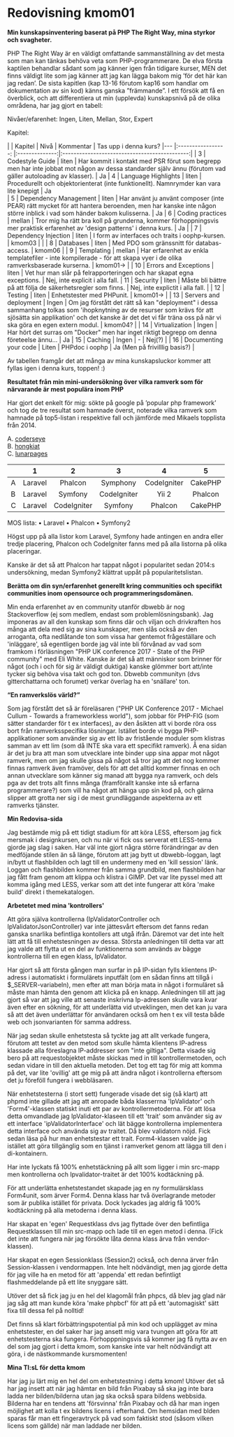 ---
---
Redovisning kmom01
=========================

<!-- #### Gör din egen kunskapsinventering baserat på PHP The Right Way, berätta om dina styrkor och svagheter som du vill förstärka under kursen och det kommande året. -->
<strong>Min kunskapsinventering baserat på PHP The Right Way, mina styrkor och svagheter.</strong>

PHP The Right Way är en väldigt omfattande sammanställning av det mesta som man kan tänkas behöva veta som PHP-programmerare. De elva första kaptilen behandlar sådant som jag känner igen från tidigare kurser, MEN det finns väldigt lite som jag känner att jag kan lägga bakom mig ’för det här kan jag redan’. De sista kapitlen (kap 13-16 förutom kap16 som handlar om dokumentation av sin kod) känns ganska ”främmande”.
I ett försök att få en överblick, och att differentiera ut min (upplevda) kunskapsnivå på de olika områdena, har jag gjort en tabell:

Nivåer/efarenhet:
Ingen, Liten, Mellan, Stor, Expert

Kapitel:


|   	|   Kapitel   	     |      Nivå      |      Kommentar   	                          | Tas upp i denna kurs?
|---	|:-----------------: |:--------------:|:---------------------------------------------:|
| 3 	| Codestyle Guide    |  liten         | Har kommit i kontakt med PSR förut som begrepp men har inte jobbat mot någon av dessa standarder själv ännu (förutom vad gäller autoloading av klasser). | Ja
| 4 	| Language Highlights	|  liten   	| Procedurellt och objektorienterat (inte funktionellt). Namnrymder kan vara lite knepigt 	|  Ja  
| 5 	| Dependency Management 	| liten 	|  Har använt ju använt composer  (inte PEAR) rätt mycket för att hantera beroenden, men har kanske inte någon större inblick i vad som händer bakom kulisserna.  |  Ja
| 6 	| Coding practices 	| mellan	|   Tror mig ha rätt bra koll på grunderna, kommer förhoppningsvis mer praktisk erfarenhet av 'design patterns' i denna kurs.   	|   Ja   	|
| 7 	| Dependency Injection 	| liten |  I form av interfaces och traits i oophp-kursen.    	|   kmom03  	|  	|
| 8 	| Databases  	| liten 	|   Med PDO som gränssnitt för databas-access.   	|   kmom06	|
| 9 	| Templating 	| mellan 	|   Har erfarenhet av enkla templatefiler - inte kompilerade - för att skapa vyer i de olika ramverksbaserade kurserna.   	|  kmom01->	|
| 10    | Errors and Exceptions     |    liten                                      | Vet hur man slår på felrapporteringen och har skapat egna exceptions.  | Nej, inte explicit i alla fall.
| 11 	| Security 	| liten 	|   Måste bli bättre på att följa de säkerhetsregler som finns.   |   Nej, inte explictit i alla fall.  |
| 12	| Testing              | liten 	   | Enhetstester med PHPunit.  	|   kmom01->   	|
| 13 	| Servers and deployment	| Ingen 	|   Om jag förstått det rätt så kan "deployment" i dessa sammanhang tolkas som 'ihopknytning av de resurser som krävs för att sjösätta sin applikation' och det kanske är det det vi får träna oss på när vi ska göra en egen extern modul.   	|   kmom04?   	|
| 14 	| Virtualization 	| Ingen 	|   Har hört det surras om "Docker" men har inget riktigt begrepp om denna företeelse ännu... 	| Ja
| 15 	| Caching 	| Ingen 	|   -   	| Nej(?)	|
| 16 	| Documenting your code 	| Liten 	|  PHPdoc i oophp 	|   Ja (Men på frivilllig basis?)	|


<!-- div style="overflow: auto;">
    <span style=" background-color: #f00; width: 100px; height: 100px; float: left; margin: 8px; border: 1px solid #ccc;"></div>
    <div style=" background-color: #0f0; width: 100px; height: 100px; float: left; margin: 8px; border: 1px solid #ccc;"></div>
    <div style=" background-color: #00f; width: 100px; height: 100px; float: left; margin: 8px; border: 1px solid #ccc;"></div>
    <div style=" background-color: #333; width: 100px; height: 100px; float: left; margin: 8px; border: 1px solid #ccc;"></div>
    <div style=" background-color: #999; width: 100px; height: 100px; float: left; margin: 8px; border: 1px solid #ccc;"></div>
    <div style=" background-color: #fff; width: 100px; height: 100px; float: left; margin: 8px; border: 1px solid #ccc;"></div>
    <div style=" background-color: #f00; width: 100px; height: 100px; float: left; margin: 8px; border: 1px solid #ccc;"></div>
    <div style=" background-color: #0f0; width: 100px; height: 100px; float: left; margin: 8px; border: 1px solid #ccc;"></div>
    <div style=" background-color: #00f; width: 100px; height: 100px; float: left; margin: 8px; border: 1px solid #ccc;"></div>
    <div style=" background-color: #333; width: 100px; height: 100px; float: left; margin: 8px; border: 1px solid #ccc;"></div>
    <div style=" background-color: #999; width: 100px; height: 100px; float: left; margin: 8px; border: 1px solid #ccc;"></div>
    <div style=" background-color: #fff; width: 100px; height: 100px; float: left; margin: 8px; border: 1px solid #ccc;"></div>
    <div style=" background-color: #f00; width: 100px; height: 100px; float: left; margin: 8px; border: 1px solid #ccc;"></div>
    <div style=" background-color: #0f0; width: 100px; height: 100px; float: left; margin: 8px; border: 1px solid #ccc;"></div>
    <div style=" background-color: #00f; width: 100px; height: 100px; float: left; margin: 8px; border: 1px solid #ccc;"></div>
    <div style=" background-color: #333; width: 100px; height: 100px; float: left; margin: 8px; border: 1px solid #ccc;"></div>
    <div style=" background-color: #999; width: 100px; height: 100px; float: left; margin: 8px; border: 1px solid #ccc;"></div>
    <div style=" background-color: #fff; width: 100px; height: 100px; float: left; margin: 8px; border: 1px solid #ccc;"></div>
</div> -->

<!-- 1. Welcome
Translations
How to Contribute
Spread the Word!
2. Getting Started
Use the Current Stable Version (7.2)
Built-in Web Server
Mac Setup
Windows Setup
Common Directory Structure
3. Code Style Guide
4. Language Highlights
Programming Paradigms
Namespaces
Standard PHP Library
Command Line Interface
Xdebug
5. Dependency Management
Composer and Packagist
PEAR
6. Coding Practices
The Basics
Date and Time
Design Patterns
Working with UTF-8
Internationalization and Localization
7. Dependency Injection
Basic Concept
Complex Problem
Containers
Further Reading
8. Databases
MySQL Extension
PDO Extension
Interacting with Databases
Abstraction Layers
9. Templating
Benefits
Plain PHP Templates
Compiled Templates
Further Reading
10. Errors and Exceptions
Errors
Exceptions
11. Security
Web Application Security
Password Hashing
Data Filtering
Configuration Files
Register Globals
Error Reporting
12. Testing
Test Driven Development
Behavior Driven Development
Complementary Testing Tools
13. Servers and Deployment
Platform as a Service (PaaS)
Virtual or Dedicated Servers
Shared Servers
Building Your Application
14. Virtualization
Vagrant
Docker
15. Caching
Opcode Cache
Object Caching
16. Documenting your Code
PHPDoc
17. Resources
From the Source
People to Follow
Mentoring
PHP PaaS Providers
Frameworks
Components
Other Useful Resources
Video Tutorials
Books
18. Community
User Groups
Conferences
Elephpants
Credits -->


Av tabellen framgår det att många av mina kunskapsluckor kommer att fyllas igen i denna kurs, toppen! :)


<!-- #### Vilket blev resultatet från din mini-undersökning om vilka ramverk som för närvarande är mest populära inom PHP (ange källa var du fann informationen)? -->

<strong>Resultatet från min mini-undersökning över vilka ramverk som för närvarande är mest populära inom PHP</strong>

Har gjort det enkelt för mig: sökte på google på ’popular php framework’ och tog de tre resultat som hamnade överst, noterade vilka ramverk som hamnade på top5-listan i respektive fall och jämförde med Mikaels topplista från 2014.

A. [coderseye](https://coderseye.com/best-php-frameworks-for-web-developers/)  
B. [hongkiat](https://www.hongkiat.com/blog/best-php-frameworks/)   
C. [lunarpages](https://lunarpages.com/most-popular-php-frameworks-of-2018/)


|   	|    1    	|      2      	|      3      	|      4      	|    5    	|
|---	|:-------:	|:-----------:	|:-----------:	|:-----------:	|:-------:	|
| A 	| Laravel 	|   Phalcon   	|   Symphony  	| CodeIgniter 	| CakePHP 	|
| B 	| Laravel 	|   Symfony   	| CodeIgniter 	|    Yii 2    	| Phalcon 	|
| C 	| Laravel 	| CodeIgniter 	|   Symfony   	|   Phalcon   	| CakePHP 	|


MOS lista: •	Laravel
•	Phalcon
•	Symfony2


Högst upp på alla listor kom Laravel, Symfony hade antingen en andra eller tredje placering, Phalcon och CodeIgniter fanns med på alla listorna på olika placeringar.


Kanske är det så att Phalcon har tappat något i popularitet sedan 2014:s undersökning, medan Symfony2 klättrat uppåt på popularitetslistan.



<strong>Berätta om din syn/erfarenhet generellt kring communities och specifikt communities inom opensource och programmeringsdomänen.</strong>

Min enda erfarenhet av en community utanför dbwebb är nog Stackoverflow (ej som medlem, endast som problemlösningsbank). Jag imponeras av all den kunskap som finns där och viljan och drivkraften hos många att dela med sig av sina kunskaper, men slås också av den arroganta, ofta nedlåtande ton som vissa har gentemot frågeställare och 'inläggare', så egentligen borde jag väl inte bli förvånad av vad som framkom i förläsningen  "PHP UK conference 2017 - State of the PHP community" med Eli White. Kanske är det så att människor som brinner för något (och i och för sig är väldigt duktiga) kanske glömmer bort att/inte tycker sig behöva visa takt och god ton. Dbwebb communityn (dvs gitterchattarna och forumet) verkar överlag ha en 'snällare' ton.  

<strong>“En ramverkslös värld?”</strong>

Som jag förstått det så är föreläsaren ("PHP UK Conference 2017 - Michael Cullum - Towards a frameworkless world"), som jobbar för PHP-FIG (som sätter standarder för t ex interfaces), av den åsikten att vi borde röra oss bort från ramverksspecifika lösningar. Istället borde vi bygga PHP-applikationer som använder sig av ett lib av fristående moduler som klistras samman av ett lim (som då INTE ska vara ett specifikt ramverk). Å ena sidan är det ju bra att man som utvecklare inte binder upp sina appar mot något ramverk, men om jag skulle gissa på något så tror jag att det nog kommer finnas ramverk även framöver, dels för att det alltid kommer finnas en och annan utvecklare som känner sig manad att bygga nya ramverk, och dels pga av det trots allt finns många (framförallt kanske inte så erfarna programmerare?) som vill ha något att hänga upp sin kod på, och gärna slipper att grotta ner sig i de mest grundläggande aspekterna av ett ramverks tjänster.

<strong>Min Redovisa-sida</strong>

Jag bestämde mig på ett tidigt stadium för att köra LESS, eftersom jag fick mersmak i designkursen, och nu när vi fick oss serverat ett LESS-tema gjorde jag slag i saken. Har väl inte gjort några större förändringar av den medföjande stilen än så länge, förutom att jag bytt ut dbwebb-loggan, lagt in/bytt ut flashbilden och lagt till en undermeny med en 'kill session' länk. Loggan och flashbilden kommer från samma grundbild, men flashbilden har jag fått fram genom att klippa och klistra i GIMP. Det var lite pyssel med att komma igång med LESS, verkar som att det inte fungerar att köra 'make build' direkt i themekatalogen.

<strong>Arbetetet med mina 'kontrollers'</strong>

Att göra själva kontrollerna (IpValidatorController och IpValidatorJsonController) var inte jättesvårt eftersom det fanns redan ganska snarlika befintliga kontollers att utgå ifrån. Däremot var det inte helt lätt att få till enhetstesningen av dessa. Största anledningen till detta var att jag valde att flytta ut en del av funktionerna som används av bägge kontrollerna till en egen klass, IpValidator.

Har gjort så att första gången man surfar in på IP-sidan fylls klientens IP-adress i automatiskt i formulärets inputfält (om en sådan finns att tillgå i $\_SERVER-variabeln), men efter att man börja mata in något i formuläret så måste man hämta den genom att klicka på en knapp. Anledningen till att jag gjort så var att jag ville att senaste inskrivna Ip-adressen skulle vara kvar även efter en sökning, för att underlätta vid utveklingen, men det kan ju vara så att det även underlättar för användaren också om hen t ex vill testa både web och jsonvarianten för samma address.

När jag sedan skulle enhetstesta så tyckte jag att allt verkade fungera, förutom att testet av den metod som skulle hämta klientens IP-adress klassade alla föreslagna IP-addresser som "inte giltiga". Detta visade sig bero på att requestobjektet måste skickas med in till kontrollermetoden, och sedan vidare in till den aktuella metoden. Det tog ett tag för mig att komma på det, var lite 'ovillig' att ge mig på att ändra något i kontrollerna eftersom det ju föreföll fungera i webbläsaren.


När enhetstesterna (i stort sett) fungerade visade det sig (så klart) att phpmd inte gillade att jag att anropade båda klasserrna 'IpValidator' och 'Form4'-klassen statiskt inuti ett par av kontrollermetoderna. För att lösa detta omvandlade jag IpValidator-klaseen till ett 'trait' som använder sig av ett interface 'ipValidatorInterface' och lät bägge kontrollerna implementera detta interface och använda sig av traitet. Då blev validatorn nöjd. Fick sedan läsa på hur man enhetstestar ett trait. Form4-klassen valde jag istället att göra tillgänglig som en tjänst i ramverket genom att lägga till den i di-kontainern.

Har inte lyckats få 100% enhetstäckning på allt som ligger i min src-mapp men kontrollerna och Ipvalidator-traitet är det 100% kodtäckning på.

För att underlätta enhetstestandet skapade jag en ny formulärsklass Form4unit, som ärver Form4. Denna klass har två överlagrande metoder som är publika istället för privata. Dock lyckades jag aldrig få 100% kodtäckning på alla metoderna i denna klass.

Har skapat en 'egen' Requestklass dvs jag flyttade över den befintliga Requestklassen till min src-mapp och lade till en egen metod i denna. (Fick det inte att fungera när jag försökte låta denna klass ärva från vendor-klassen).

Har skapat en egen Sessionklass (Session2) också, och denna ärver från Session-klassen i vendormappen. Inte helt nödvändigt, men jag gjorde detta för jag ville ha en metod för att 'appenda' ett redan befintligt flashmeddelande på ett lite snyggare sätt.   

Utöver det så fick jag ju en hel del klagomål från phpcs, då blev jag glad när jag såg att man kunde köra 'make phpbcf' för att på ett 'automagiskt' sätt fixa till dessa fel på nolltid!

Det finns så klart förbättringspotential på min kod och upplägget av mina enhetstester, en del saker har jag ansett mig vara tvungen att göra för att enhetstesterna ska fungera. Förhopppningsvis så kommer jag få nytta av en del som jag gjort i detta kmom, som kanske inte var helt nödvändigt att göra, i de nästkommande kursmomenten!

<!-- Reflection klassen används för att gå in kontrollern för att se om det finns en route som mappar.... -->

<strong>Mina TI:sL för detta kmom</strong>

Har jag ju lärt mig en hel del om enhetstestning i detta kmom! Utöver det så har jag insett att när jag hämtar en bild från Pixabay så ska jag inte bara ladda ner bilden/bilderna utan jag ska också spara bildens webbsida. Bilderna har en tendens att 'försvinna' från Pixabay och då har man ingen möjlighet att kolla t ex bildens licens i efterhand. Om hemsidan med blden sparas får man ett fingeravtryck på vad som faktiskt stod (såsom vilken licens som gällde) när man laddade ner bilden.
